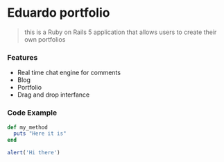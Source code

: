 # Eduardo portfolio

> this is a Ruby on Rails 5 application that allows users to create their own portfolios

### Features

- Real time chat engine for comments
- Blog
- Portfolio
- Drag and drop interfance

### Code Example

```ruby
def my_method
  puts "Here it is"
end
```

```javascript
alert('Hi there')
```